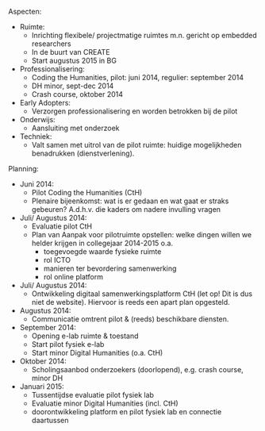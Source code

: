 

Aspecten:

+ Ruimte:
  + Inrichting flexibele/ projectmatige ruimtes m.n. gericht op embedded researchers
  + In de buurt van CREATE
  + Start augustus 2015 in BG
+ Professionalisering:
  + Coding the Humanities, pilot: juni 2014, regulier: september 2014
  + DH minor, sept-dec 2014
  + Crash course, oktober 2014
+ Early Adopters: 
  + Verzorgen professionalisering en worden betrokken bij de pilot
+ Onderwijs: 
  + Aansluiting met onderzoek
+ Techniek: 
  + Valt samen met uitrol van de pilot ruimte: huidige mogelijkheden benadrukken (dienstverlening).



Planning:

+ Juni 2014:
  + Pilot Coding the Humanities (CtH)
  + Plenaire bijeenkomst: wat is er gedaan en wat gaat er straks gebeuren? A.d.h.v. die kaders om nadere invulling vragen
+ Juli/ Augustus 2014:
  + Evaluatie pilot CtH
  + Plan van Aanpak voor pilotruimte opstellen: welke dingen willen we helder krijgen in collegejaar 2014-2015 o.a. 
    + toegevoegde waarde fysieke ruimte
    + rol ICTO
    + manieren ter bevordering samenwerking
    + rol online platform
+ Juli/ Augustus 2014:
  + Ontwikkeling digitaal samenwerkingsplatform CtH (let op! Dit is dus niet de website). Hiervoor is reeds een apart plan opgesteld.
+ Augustus 2014:
  + Communicatie omtrent pilot & (reeds) beschikbare diensten.
+ September 2014:
  + Opening e-lab ruimte & toestand
  + Start pilot fysiek e-lab
  + Start minor Digital Humanities (o.a. CtH)
+ Oktober 2014:
  + Scholingsaanbod onderzoekers (doorlopend), e.g. crash course, minor DH
+ Januari 2015:
  + Tussentijdse evaluatie pilot fysiek lab
  + Evaluatie minor Digital Humanities (incl. CtH)
  + doorontwikkeling platform en pilot fysiek lab en connectie daartussen


